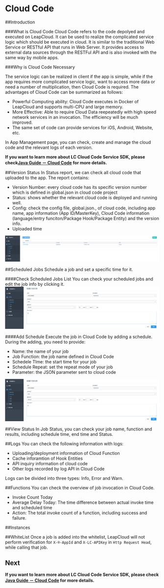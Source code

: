 # Cloud Code
##Introduction

###What is Cloud Code
Cloud Code refers to the code depolyed and executed on LeapCloud. It can be used to realize the complicated service logic which should be executed in cloud. It is similar to the traditional Web Service or RESTful API that runs in Web Server. It provides access to external data sources through the RESTFul API and is also invoked with the same way by mobile apps.  

###Why is Cloud Code Necessary 

The service logic can be realized in client if the app is simple, while if the app requires more complicated service logic, want to access more data or need a number of multiplication, then Cloud Code is required. The advantages of Cloud Code can be summarized as follows:

* Powerful Computing ability: Cloud Code executes in Docker of LeapCloud and supports multi-CPU and large memory.
* More Effective: Able to require Cloud Data reepeatedly with high speed network services in an invocation. The efficiency will be much improved. 
* The same set of code can provide services for iOS, Android, Website, etc. 

In App Management page, you can check, create and manage the cloud code and the relevant logs of each version.

**If you want to learn more about LC Cloud Code Service SDK, please check[Java Guide － Cloud Code](LC_DOCS_GUIDE_LINK_PLACEHOLDER_JAVA) for more details.**

##Version Status
In Status report, we can check all cloud code that uploaded to the app. The report contains:

* Version Number: every cloud code has its specific version number which is defined in global.json in cloud code project
* Status: shows whether the relevant cloud code is deployed and running well. 
* Config: check the config file, global.json., of cloud code, including app name, app information (App ID/MasterKey), Cloud Code information (language/entry funciton/Package Hook/Package Entity) and the version info.
* Uploaded time


![imgCCJobList](../../../images/imgCCJobList.png)


##Scheduled Jobs
Schedule a job and set a specific time for it. 

####Check Scheduled Jobs List 
You can check your scheduled jobs and edit the job info by clicking it. 
![imgCCScheduleJob](../../../images/imgCCScheduleJob.png)

####Add Schedule 
Execute the job in Cloud Code by adding a schedule. During the adding, you need to provide:

* Name: the name of your job
* Job Function: the job name defined in Cloud Code
* Schedele TIme: the start time for your job
* Schedule Repeat: set the repeat mode of your job
* Parameter: the JSON parameter sent to cloud code

![imgCCScheduleJob](../../../images/imgCCScheduleJob.png)

##View Status
In Job Status, you can check your job name, function and results, including schedule time, end time and Status.

##Logs
You can check the following information with logs:

* Uploading/deployment information of Cloud Function
* Cache inforamtion of Hook Entities
* API inquiry information of cloud code
* Other logs recorded by log API in Cloud Code

Logs can be divided into three types: Info, Error and Warn.

##Functions
You can check the overview of job invocation in Cloud Code.

* Invoke Count Today
* Average Delay Today: The time difference between actual invoke time and scheduled time
* Action: The total invoke count of a function, including success and failure.

##Instances

##WhiteList
Once a job is added into the whitelist, LeapCloud will not perform verification for `X-®-AppId` and `X-LC-APIKey` in `Http Request Head`, while calling that job.

## Next

**If you want to learn more about LC Cloud Code Service SDK, please check [Java Guide － Cloud Code](LC_DOCS_GUIDE_LINK_PLACEHOLDER_JAVA) for more details.**
